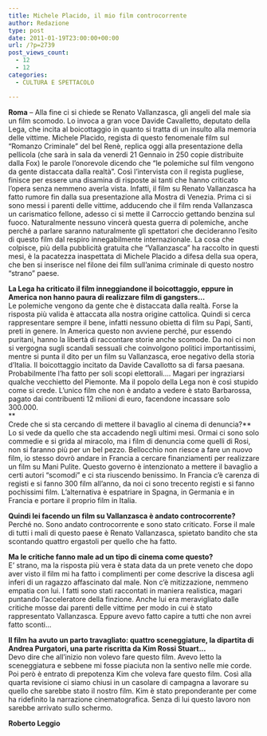 ```yaml
---
title: Michele Placido, il mio film controcorrente
author: Redazione
type: post
date: 2011-01-19T23:00:00+00:00
url: /?p=2739
post_views_count:
  - 12
  - 12
categories:
  - CULTURA E SPETTACOLO

---
```

**Roma** &ndash; Alla fine ci si chiede se Renato Vallanzasca, gli angeli del male sia un film scomodo. Lo invoca a gran voce Davide Cavalletto, deputato della Lega, che incita al boicottaggio in quanto si tratta di un insulto alla memoria delle vittime. Michele Placido, regista di questo fenomenale film sul &ldquo;Romanzo Criminale&rdquo; del bel Ren&egrave;, replica oggi alla presentazione della pellicola (che sar&agrave; in sala da venerdi 21 Gennaio in 250 copie distribuite dalla Fox) le parole l&rsquo;onorevole dicendo che &ldquo;le polemiche sul film vengono da gente distaccata dalla realt&agrave;&rdquo;. Cos&igrave; l&rsquo;intervista con il regista pugliese, finisce per essere una disamina di risposte ai tanti che hanno criticato l&rsquo;opera senza nemmeno averla vista. Infatti, il film su Renato Vallanzasca ha fatto rumore fin dalla sua presentazione alla Mostra di Venezia. Prima ci si sono messi i parenti delle vittime, adducendo che il film renda Vallanzasca un carismatico fellone, adesso ci si mette il Carroccio gettando benzina sul fuoco. Naturalmente nessuno vincer&agrave; questa guerra di polemiche, anche perch&eacute; a parlare saranno naturalmente gli spettatori che decideranno l&rsquo;esito di questo film dal respiro innegabilmente internazionale. La cosa che colpisce, pi&ugrave; della pubblicit&agrave; gratuita che &ldquo;Vallanzasca&rdquo; ha raccolto in questi mesi, &egrave; la pacatezza inaspettata di Michele Placido a difesa della sua opera, che ben si inserisce nel filone dei film sull&rsquo;anima criminale di questo nostro &ldquo;strano&rdquo; paese.

**La Lega ha criticato il film inneggiandone il boicottaggio, eppure in America non hanno paura di realizzare film di gangsters&hellip;**  
Le polemiche vengono da gente che &egrave; distaccata dalla realt&agrave;. Forse la risposta pi&ugrave; valida &egrave; attaccata alla nostra origine cattolica. Quindi si cerca rappresentare sempre il bene, infatti nessuno obietta di film su Papi, Santi, preti in genere. In America questo non avviene perch&eacute;, pur essendo puritani, hanno la libert&agrave; di raccontare storie anche scomode. Da noi ci non si vergogna sugli scandali sessuali che coinvolgono politici importantissimi, mentre si punta il dito per un film su Vallanzasca, eroe negativo della storia d&rsquo;Italia. Il boicottaggio incitato da Davide Cavallotto sa di farsa paesana. Probabilmente l&rsquo;ha fatto per soli scopi elettorali&hellip;. Magari per ingraziarsi qualche vecchietto del Piemonte. Ma il popolo della Lega non &egrave; cos&igrave; stupido come si crede. L&rsquo;unico film che non &egrave; andato a vedere &egrave; stato Barbarossa, pagato dai contribuenti 12 milioni di euro, facendone incassare solo 300.000.  
**  
Crede che si sta cercando di mettere il bavaglio al cinema di denuncia?**  
Lo si vede da quello che sta accadendo negli ultimi mesi. Ormai ci sono solo commedie e si grida al miracolo, ma i film di denuncia come quelli di Rosi, non si faranno pi&ugrave; per un bel pezzo. Bellocchio non riesce a fare un nuovo film, io stesso dovr&ograve; andare in Francia a cercare finanziamenti per realizzare un film su Mani Pulite. Questo governo &egrave; intenzionato a mettere il bavaglio a certi autori &ldquo;scomodi&rdquo; e ci sta riuscendo benissimo. In Francia c&rsquo;&egrave; carenza di registi e si fanno 300 film all&rsquo;anno, da noi ci sono trecento registi e si fanno pochissimi film. L&rsquo;alternativa &egrave; espatriare in Spagna, in Germania e in Francia e portare il proprio film in Italia.&nbsp; 

**Quindi lei facendo un film su Vallanzasca &egrave; andato controcorrente?**  
Perch&eacute; no. Sono andato controcorrente e sono stato criticato. Forse il male di tutti i mali di questo paese &egrave; Renato Vallanzasca, spietato bandito che sta scontando quattro ergastoli per quello che ha fatto.

**Ma le critiche fanno male ad un tipo di cinema come questo?**  
E&rsquo; strano, ma la risposta pi&ugrave; vera &egrave; stata data da un prete veneto che dopo aver visto il film mi ha fatto i complimenti per come descrive la discesa agli inferi di un ragazzo affascinato dal male. Non c&rsquo;&egrave; mitizzazione, nemmeno empatia con lui. I fatti sono stati raccontati in maniera realistica, magari puntando l&rsquo;acceleratore della finzione. Anche lui era meravigliato dalle critiche mosse dai parenti delle vittime per modo in cui &egrave; stato rappresentato Vallanzasca. Eppure avevo fatto capire a tutti che non avrei fatto sconti&hellip;

**Il film ha avuto un parto travagliato: quattro sceneggiature, la dipartita di Andrea Purgatori, una parte riscritta da Kim Rossi Stuart&hellip;**  
Devo dire che all&rsquo;inizio non volevo fare questo film. Avevo letto la sceneggiatura e sebbene mi fosse piaciuta non la sentivo nelle mie corde. Poi per&ograve; &egrave; entrato di prepotenza Kim che voleva fare questo film. Cos&igrave; alla quarta revisione ci siamo chiusi in un casolare di campagna a lavorare su quello che sarebbe stato il nostro film. Kim &egrave; stato preponderante per come ha ridefinito la narrazione cinematografica. Senza di lui questo lavoro non sarebbe arrivato sullo schermo.

**Roberto Leggio**  
<span style="font&#45;weight: bold;"></p> 

<p>
  </span>
</p>